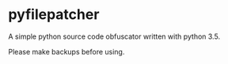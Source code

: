 # pyfilepatcher
A simple python source code obfuscator written with python 3.5.

Please make backups before using.